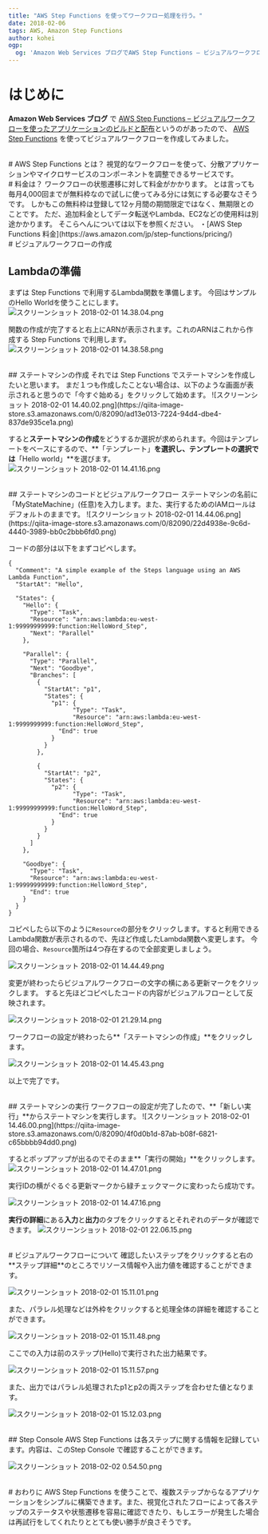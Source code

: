 ```yaml
---
title: "AWS Step Functions を使ってワークフロー処理を行う。"
date: 2018-02-06
tags: AWS, Amazon Step Functions
author: kohei
ogp:
  og: 'Amazon Web Services ブログでAWS Step Functions – ビジュアルワークフローを使ったアプリケーションのビルドと配布というのがあったので、AWS Step Functionsを使ってビジュアルワークフローを作成してみました。'
---
```


# はじめに
 **Amazon Web Services ブログ** で [AWS Step Functions – ビジュアルワークフローを使ったアプリケーションのビルドと配布](https://aws.amazon.com/jp/blogs/news/new-aws-step-functions-build-distributed-applications-using-visual-workflows/)というのがあったので、 [AWS Step Functions](https://aws.amazon.com/jp/step-functions/) を使ってビジュアルワークフローを作成してみました。


<br>
# AWS Step Functions とは？
視覚的なワークフローを使って、分散アプリケーションやマイクロサービスのコンポーネントを調整できるサービスです。


<br>
# 料金は？
ワークフローの状態遷移に対して料金がかかります。
とは言っても毎月4,000回までが無料枠なので試しに使ってみる分には気にする必要なさそうです。
しかもこの無料枠は登録して12ヶ月間の期間限定ではなく、無期限とのことです。
ただ、追加料金としてデータ転送やLambda、EC2などの使用料は別途かかります。
そこらへんについては以下を参照ください。
・[AWS Step Functions 料金](https://aws.amazon.com/jp/step-functions/pricing/)


<br>
# ビジュアルワークフローの作成

## Lambdaの準備
まずは Step Functions で利用するLambda関数を準備します。
今回はサンプルのHello Worldを使うことにします。
![スクリーンショット 2018-02-01 14.38.04.png](https://qiita-image-store.s3.amazonaws.com/0/82090/6f03db6a-5d69-d385-93d2-04d8fcdbbe16.png)

関数の作成が完了すると右上にARNが表示されます。これのARNはこれから作成する Step Functions で利用します。
![スクリーンショット 2018-02-01 14.38.58.png](https://qiita-image-store.s3.amazonaws.com/0/82090/b164717a-1ba2-a23c-c38c-c98bf8eb7d2a.png)

<br>
## ステートマシンの作成
それでは Step Functions でステートマシンを作成したいと思います。
まだ１つも作成したことない場合は、以下のような画面が表示されると思うので「今すぐ始める」をクリックして始めます。
![スクリーンショット 2018-02-01 14.40.02.png](https://qiita-image-store.s3.amazonaws.com/0/82090/ad13e013-7224-94d4-dbe4-837de935ce1a.png)

すると**ステートマシンの作成**をどうするか選択が求められます。今回はテンプレートをベースにするので、**「テンプレート」**を選択し、**テンプレートの選択**では**「Hello world」**を選びます。
![スクリーンショット 2018-02-01 14.41.16.png](https://qiita-image-store.s3.amazonaws.com/0/82090/90039a63-10de-61ff-d3f4-61bebf52bfa7.png)

<br>
## ステートマシンのコードとビジュアルワークフロー
ステートマシンの名前に「MyStateMachine」(任意)を入力します。また、実行するためのIAMロールはデフォルトのままです。
![スクリーンショット 2018-02-01 14.44.06.png](https://qiita-image-store.s3.amazonaws.com/0/82090/22d4938e-9c6d-4440-3989-bb0c2bbb6fd0.png)

コードの部分は以下をまずコピペします。

```json:コード
{
  "Comment": "A simple example of the Steps language using an AWS Lambda Function",
  "StartAt": "Hello",

  "States": {
    "Hello": {
      "Type": "Task",
      "Resource": "arn:aws:lambda:eu-west-1:99999999999:function:HelloWord_Step",
      "Next": "Parallel"
    },

    "Parallel": {
      "Type": "Parallel",
      "Next": "Goodbye",
      "Branches": [
        {
          "StartAt": "p1",
          "States": {
            "p1": {
                  "Type": "Task",
                  "Resource": "arn:aws:lambda:eu-west-1:9999999999:function:HelloWord_Step",
              "End": true
            }
          }
        },

        {
          "StartAt": "p2",
          "States": {
            "p2": {
                  "Type": "Task",
                  "Resource": "arn:aws:lambda:eu-west-1:99999999999:function:HelloWord_Step",
              "End": true
            }
          }
        }
      ]
    },

    "Goodbye": {
      "Type": "Task",
      "Resource": "arn:aws:lambda:eu-west-1:99999999999:function:HelloWord_Step",
      "End": true
    }
  }
}
```

コピペしたら以下のように`Resource`の部分をクリックします。すると利用できるLambda関数が表示されるので、先ほど作成したLambda関数へ変更します。
今回の場合、`Resource`箇所は4つ存在するので全部変更しましょう。

![スクリーンショット 2018-02-01 14.44.49.png](https://qiita-image-store.s3.amazonaws.com/0/82090/532685b5-6109-5cb9-98f1-5b5fff028a91.png)

変更が終わったらビジュアルワークフローの文字の横にある更新マークをクリックします。
すると先ほどコピペしたコードの内容がビジュアルフローとして反映されます。

![スクリーンショット 2018-02-01 21.29.14.png](https://qiita-image-store.s3.amazonaws.com/0/82090/b5932b45-42f4-6d61-2a8b-7d528ac85cce.png)

ワークフローの設定が終わったら**「ステートマシンの作成」**をクリックします。

![スクリーンショット 2018-02-01 14.45.43.png](https://qiita-image-store.s3.amazonaws.com/0/82090/f52b3ab4-5b90-4f1f-f1cc-b82e5440fc9d.png)

以上で完了です。

<br>
## ステートマシンの実行
ワークフローの設定が完了したので、**「新しい実行」**からステートマシンを実行します。
![スクリーンショット 2018-02-01 14.46.00.png](https://qiita-image-store.s3.amazonaws.com/0/82090/4f0d0b1d-87ab-b08f-6821-c65bbbb94dd0.png)

するとポップアップが出るのでそのまま**「実行の開始」**をクリックします。
![スクリーンショット 2018-02-01 14.47.01.png](https://qiita-image-store.s3.amazonaws.com/0/82090/c61f4eb2-31b0-9808-e458-534286de211d.png)

実行IDの横がぐるぐる更新マークから緑チェックマークに変わったら成功です。

![スクリーンショット 2018-02-01 14.47.16.png](https://qiita-image-store.s3.amazonaws.com/0/82090/60ad85ad-f366-581a-7714-5c6c91f5d4cb.png)

**実行の詳細**にある**入力**と**出力**のタブをクリックするとそれぞれのデータが確認できます。
![スクリーンショット 2018-02-01 22.06.15.png](https://qiita-image-store.s3.amazonaws.com/0/82090/01fcbf8a-c564-36e0-0d07-519865edef26.png)


<br>
# ビジュアルワークフローについて
確認したいステップをクリックすると右の**ステップ詳細**のところでリソース情報や入出力値を確認することができます。

![スクリーンショット 2018-02-01 15.11.01.png](https://qiita-image-store.s3.amazonaws.com/0/82090/b2c91e88-9ce9-ed19-4e4b-e567b0d08a76.png)

また、パラレル処理などは外枠をクリックすると処理全体の詳細を確認することができます。

![スクリーンショット 2018-02-01 15.11.48.png](https://qiita-image-store.s3.amazonaws.com/0/82090/d7156d2c-b01f-fd4b-2ee1-6820bd540e42.png)

ここでの入力は前のステップ(Hello)で実行された出力結果です。

![スクリーンショット 2018-02-01 15.11.57.png](https://qiita-image-store.s3.amazonaws.com/0/82090/97bbc64c-1956-5645-710a-bd8a06daf04c.png)

また、出力ではパラレル処理されたp1とp2の両ステップを合わせた値となります。

![スクリーンショット 2018-02-01 15.12.03.png](https://qiita-image-store.s3.amazonaws.com/0/82090/d2e2e8f0-7304-dbc1-cb99-cc912915e1a4.png)

<br>
## Step Console
AWS Step Functions は各ステップに関する情報を記録しています。内容は、このStep Console で確認することができます。

![スクリーンショット 2018-02-02 0.54.50.png](https://qiita-image-store.s3.amazonaws.com/0/82090/65882678-41eb-b2ad-14d1-2ee3d09232e5.png)


<br>
# おわりに
AWS Step Functions を使うことで、複数ステップからなるアプリケーションをシンプルに構築できます。また、視覚化されたフローによって各ステップのステータスや状態遷移を容易に確認できたり、もしエラーが発生した場合は再試行をしてくれたりととても使い勝手が良さそうです。

